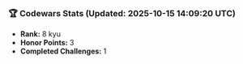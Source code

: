 ### 🏆 Codewars Stats (Updated: 2025-10-15 14:09:20 UTC)

- **Rank:** 8 kyu
- **Honor Points:** 3
- **Completed Challenges:** 1
